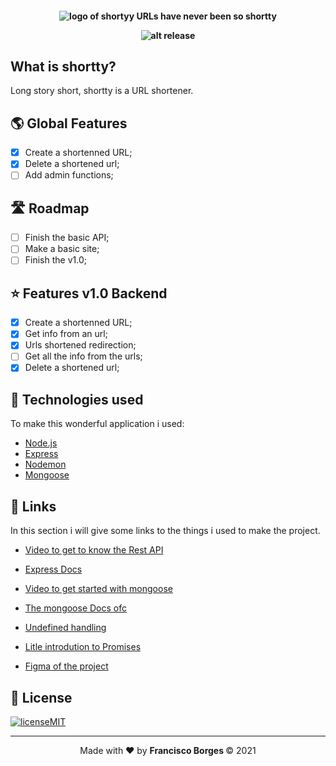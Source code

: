 <h4 align="center">

 ![logo of shortyy](https://i.imgur.com/xcjutXp.png)
 <b>URLs have never been so shortty</b>
 
 ![alt release](https://img.shields.io/github/v/release/jeferson-sb/be-the-hero?style=flat-square)
</h4>

## What is shortty?
Long story short, shortty is a URL shortener.

## 🌎 Global Features
- [x] Create a shortenned URL;
- [x] Delete a shortened url;
- [ ] Add admin functions;
  
## 🛣️ Roadmap
- [ ] Finish the basic API;
- [ ] Make a basic site;
- [ ] Finish the v1.0;

## :star: Features v1.0 Backend
- [x] Create a shortenned URL;
- [x] Get info from an url;
- [x] Urls shortened redirection;
- [ ] Get all the info from the urls;
- [x] Delete a shortened url;

## :rocket: Technologies used

To make this wonderful application i used:
- [Node.js](https://nodejs.org/en/)
- [Express](https://expressjs.com)
- [Nodemon](https://www.npmjs.com/package/nodemon)
- [Mongoose](https://mongoosejs.com/)

## 🔗 Links

In this section i will give some links to the things i used to make the project.
- [Video to get to know the Rest API](https://youtu.be/vjf774RKrLc)
- [Express Docs](https://expressjs.com/en/4x/api.html)
- [Video to get started with mongoose](https://youtu.be/bxsemcrY4gQ)
- [The mongoose Docs ofc](https://mongoosejs.com/docs/api.html)
- [Undefined handling](https://dmitripavlutin.com/7-tips-to-handle-undefined-in-javascript/)
- [Litle introdution to Promises](https://www.geeksforgeeks.org/javascript-promises/)


- [Figma of the project](https://www.figma.com/file/5G57p1jxygvVJwX7NJR4KA/Shortty?node-id=0%3A1)

## :memo: License

[![licenseMIT](https://img.shields.io/badge/license-MIT-green)](https://choosealicense.com/licenses/mit/)

---

<p align="center">Made with ❤️ by <strong>Francisco Borges </strong> © 2021</p> 
